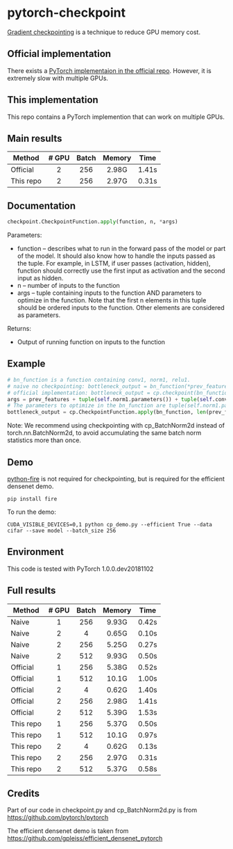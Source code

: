 # pytorch-checkpoint
[Gradient checkpointing](https://github.com/openai/gradient-checkpointing) is a technique to reduce GPU memory cost.

## Official implementation
There exists a [PyTorch implementaion in the official repo](https://pytorch.org/docs/master/checkpoint.html).
However, it is extremely slow with multiple GPUs.

## This implementation
This repo contains a PyTorch implemention that can work on multiple GPUs.

## Main results

| Method | # GPU | Batch | Memory | Time  |
|--------|:----:|:-----:|:------:|:-----:|
|Official|2|256|2.98G|1.41s|
|This repo|2|256|2.97G|0.31s|

## Documentation

```python
checkpoint.CheckpointFunction.apply(function, n, *args)
```

Parameters:	

  * function – describes what to run in the forward pass of the model or part of the model. It should also know how to handle the inputs passed as the tuple. For example, in LSTM, if user passes (activation, hidden), function should correctly use the first input as activation and the second input as hidden.
  * n – number of inputs to the function
  * args – tuple containing inputs to the function AND parameters to optimize in the function. Note that the first n elements in this tuple should be ordered inputs to the function. Other elements are considered as parameters.

Returns:	
  * Output of running function on inputs to the function
  
## Example
```python
# bn_function is a function containing conv1, norm1, relu1.
# naive no checkpointing: bottleneck_output = bn_function(*prev_features)
# official implementation: bottleneck_output = cp.checkpoint(bn_function, *prev_features)
args = prev_features + tuple(self.norm1.parameters()) + tuple(self.conv1.parameters())
# The parameters to optimize in the bn_function are tuple(self.norm1.parameters()) + tuple(self.conv1.parameters())
bottleneck_output = cp.CheckpointFunction.apply(bn_function, len(prev_features), *args)
```
Note: We recommend using checkpointing with cp_BatchNorm2d instead of torch.nn.BatchNorm2d, to avoid accumulating the same batch norm statistics more than once.

## Demo
[python-fire](https://github.com/google/python-fire) is not required for checkpointing, but is required for the efficient densenet demo.
```
pip install fire
```
To run the demo:
```
CUDA_VISIBLE_DEVICES=0,1 python cp_demo.py --efficient True --data cifar --save model --batch_size 256
```

## Environment
This code is tested with PyTorch 1.0.0.dev20181102

## Full results

| Method | # GPU | Batch | Memory | Time  |
|--------|:----:|:-----:|:------:|:-----:|
|Naive|1|256| 9.93G   | 0.42s |
|Naive|2|4| 0.65G   | 0.10s |
|Naive|2|256| 5.25G   | 0.27s |
|Naive|2|512| 9.93G   | 0.50s |
|Official|1|256|5.38G|0.52s|
|Official|1|512|10.1G|1.00s|
|Official|2|4|0.62G|1.40s|
|Official|2|256|2.98G|1.41s|
|Official|2|512|5.39G|1.53s|
|This repo|1|256|5.37G|0.50s|
|This repo|1|512|10.1G|0.97s|
|This repo|2|4|0.62G|0.13s|
|This repo|2|256|2.97G|0.31s|
|This repo|2|512|5.37G|0.58s|

## Credits

Part of our code in checkpoint.py and cp_BatchNorm2d.py is from https://github.com/pytorch/pytorch

The efficient densenet demo is taken from https://github.com/gpleiss/efficient_densenet_pytorch
